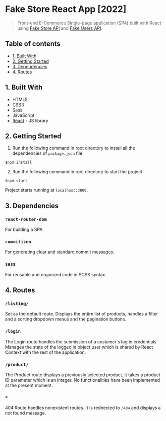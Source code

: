 # Fake Store React App [2022]

>Front-end E-Commerce Single-page application (SPA) built with React using [Fake Store API](https://fakestoreapi.com/) and [Fake Users API](https://edit-shop-api.herokuapp.com/api/users).

## Table of contents
- [1. Built With](#built-with)
- [2. Getting Started](#getting-started)
- [3. Dependencies](#dependencies)
- [4. Routes](#routes)

## 1. Built With 
- HTML5
- CSS3
- Sass
- JavaScript
- [React](https://reactjs.org/) - JS library

## 2. Getting Started
1. Run the following command in root directory to install all the dependencies of `package.json` file. 
  ```
  $npm install
  ```
2. Run the following command in root directory to start the project. 
  ```
  $npm start
  ```
Project starts running at `localhost:3000`.

## 3. Dependencies
### `react-router-dom` 
For building a SPA. 
### `commitizen` 
For generating clear and standard commit messages.
### `sass` 
For reusable and organized code in SCSS syntax.

## 4. Routes
### `/listing/`
Set as the default route. Displays the entire list of products, handles a filter and a sorting dropdown menus and the pagination buttons.
### `/login`
The Login route handles the submission of a costumer's log in credentials. Manages the state of the logged in object user which is shared by React Context with the rest of the application.
### `/product/` 
The Product route displays a previously selected product. It takes a product ID parameter which is an integer. No functionalities have been implemented at the present moment.
### `*` 
404 Route handles nonexistent routes. It is redirected to `/404` and displays a not found message.
